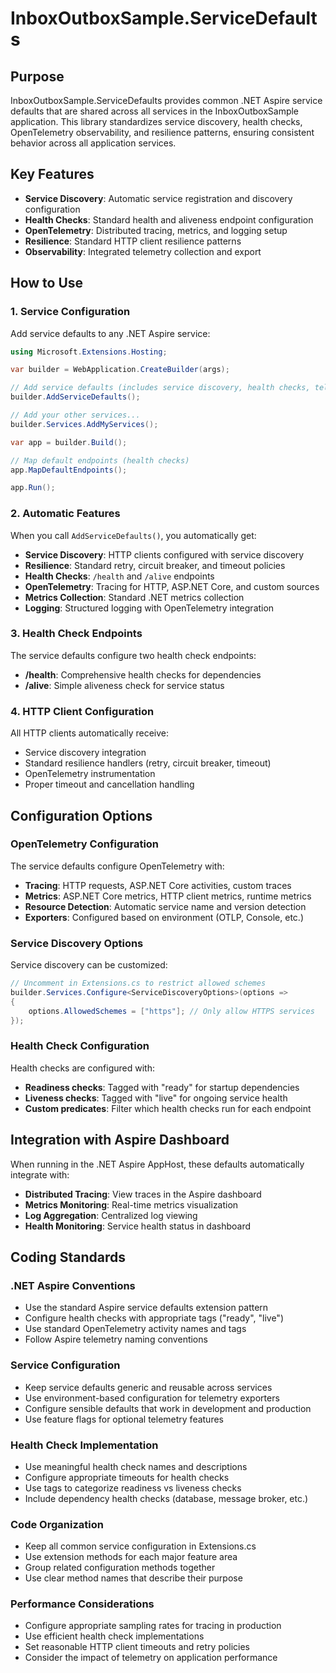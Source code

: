 # InboxOutboxSample.ServiceDefaults

## Purpose

InboxOutboxSample.ServiceDefaults provides common .NET Aspire service defaults that are shared across all services in the InboxOutboxSample application. This library standardizes service discovery, health checks, OpenTelemetry observability, and resilience patterns, ensuring consistent behavior across all application services.

## Key Features

- **Service Discovery**: Automatic service registration and discovery configuration
- **Health Checks**: Standard health and aliveness endpoint configuration
- **OpenTelemetry**: Distributed tracing, metrics, and logging setup
- **Resilience**: Standard HTTP client resilience patterns
- **Observability**: Integrated telemetry collection and export

## How to Use

### 1. Service Configuration

Add service defaults to any .NET Aspire service:

```csharp
using Microsoft.Extensions.Hosting;

var builder = WebApplication.CreateBuilder(args);

// Add service defaults (includes service discovery, health checks, telemetry)
builder.AddServiceDefaults();

// Add your other services...
builder.Services.AddMyServices();

var app = builder.Build();

// Map default endpoints (health checks)
app.MapDefaultEndpoints();

app.Run();
```

### 2. Automatic Features

When you call `AddServiceDefaults()`, you automatically get:

- **Service Discovery**: HTTP clients configured with service discovery
- **Resilience**: Standard retry, circuit breaker, and timeout policies
- **Health Checks**: `/health` and `/alive` endpoints
- **OpenTelemetry**: Tracing for HTTP, ASP.NET Core, and custom sources
- **Metrics Collection**: Standard .NET metrics collection
- **Logging**: Structured logging with OpenTelemetry integration

### 3. Health Check Endpoints

The service defaults configure two health check endpoints:

- **/health**: Comprehensive health checks for dependencies
- **/alive**: Simple aliveness check for service status

### 4. HTTP Client Configuration

All HTTP clients automatically receive:
- Service discovery integration
- Standard resilience handlers (retry, circuit breaker, timeout)
- OpenTelemetry instrumentation
- Proper timeout and cancellation handling

## Configuration Options

### OpenTelemetry Configuration

The service defaults configure OpenTelemetry with:
- **Tracing**: HTTP requests, ASP.NET Core activities, custom traces
- **Metrics**: ASP.NET Core metrics, HTTP client metrics, runtime metrics  
- **Resource Detection**: Automatic service name and version detection
- **Exporters**: Configured based on environment (OTLP, Console, etc.)

### Service Discovery Options

Service discovery can be customized:

```csharp
// Uncomment in Extensions.cs to restrict allowed schemes
builder.Services.Configure<ServiceDiscoveryOptions>(options =>
{
    options.AllowedSchemes = ["https"]; // Only allow HTTPS services
});
```

### Health Check Configuration

Health checks are configured with:
- **Readiness checks**: Tagged with "ready" for startup dependencies
- **Liveness checks**: Tagged with "live" for ongoing service health
- **Custom predicates**: Filter which health checks run for each endpoint

## Integration with Aspire Dashboard

When running in the .NET Aspire AppHost, these defaults automatically integrate with:
- **Distributed Tracing**: View traces in the Aspire dashboard
- **Metrics Monitoring**: Real-time metrics visualization
- **Log Aggregation**: Centralized log viewing
- **Health Monitoring**: Service health status in dashboard

## Coding Standards

### .NET Aspire Conventions
- Use the standard Aspire service defaults extension pattern
- Configure health checks with appropriate tags ("ready", "live")
- Use standard OpenTelemetry activity names and tags
- Follow Aspire telemetry naming conventions

### Service Configuration
- Keep service defaults generic and reusable across services
- Use environment-based configuration for telemetry exporters
- Configure sensible defaults that work in development and production
- Use feature flags for optional telemetry features

### Health Check Implementation
- Use meaningful health check names and descriptions
- Configure appropriate timeouts for health checks
- Use tags to categorize readiness vs liveness checks
- Include dependency health checks (database, message broker, etc.)

### Code Organization
- Keep all common service configuration in Extensions.cs
- Use extension methods for each major feature area
- Group related configuration methods together
- Use clear method names that describe their purpose

### Performance Considerations
- Configure appropriate sampling rates for tracing in production
- Use efficient health check implementations
- Set reasonable HTTP client timeouts and retry policies
- Consider the impact of telemetry on application performance